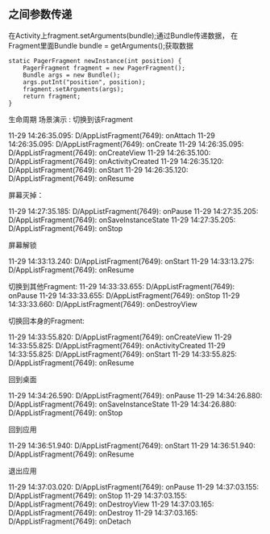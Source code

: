 ## 之间参数传递
在Activity上fragment.setArguments(bundle);通过Bundle传递数据，
在Fragment里面Bundle bundle = getArguments();获取数据 	
	
	static PagerFragment newInstance(int position) {
		PagerFragment fragment = new PagerFragment();
		Bundle args = new Bundle();
		args.putInt("position", position);
		fragment.setArguments(args);
		return fragment;
	}

生命周期
场景演示 : 切换到该Fragment

11-29 14:26:35.095: D/AppListFragment(7649): onAttach
11-29 14:26:35.095: D/AppListFragment(7649): onCreate
11-29 14:26:35.095: D/AppListFragment(7649): onCreateView
11-29 14:26:35.100: D/AppListFragment(7649): onActivityCreated
11-29 14:26:35.120: D/AppListFragment(7649): onStart
11-29 14:26:35.120: D/AppListFragment(7649): onResume

屏幕灭掉：

11-29 14:27:35.185: D/AppListFragment(7649): onPause
11-29 14:27:35.205: D/AppListFragment(7649): onSaveInstanceState
11-29 14:27:35.205: D/AppListFragment(7649): onStop


屏幕解锁

11-29 14:33:13.240: D/AppListFragment(7649): onStart
11-29 14:33:13.275: D/AppListFragment(7649): onResume


切换到其他Fragment:
11-29 14:33:33.655: D/AppListFragment(7649): onPause
11-29 14:33:33.655: D/AppListFragment(7649): onStop
11-29 14:33:33.660: D/AppListFragment(7649): onDestroyView


切换回本身的Fragment:

11-29 14:33:55.820: D/AppListFragment(7649): onCreateView
11-29 14:33:55.825: D/AppListFragment(7649): onActivityCreated
11-29 14:33:55.825: D/AppListFragment(7649): onStart
11-29 14:33:55.825: D/AppListFragment(7649): onResume

回到桌面

11-29 14:34:26.590: D/AppListFragment(7649): onPause
11-29 14:34:26.880: D/AppListFragment(7649): onSaveInstanceState
11-29 14:34:26.880: D/AppListFragment(7649): onStop

回到应用

11-29 14:36:51.940: D/AppListFragment(7649): onStart
11-29 14:36:51.940: D/AppListFragment(7649): onResume


退出应用

11-29 14:37:03.020: D/AppListFragment(7649): onPause
11-29 14:37:03.155: D/AppListFragment(7649): onStop
11-29 14:37:03.155: D/AppListFragment(7649): onDestroyView
11-29 14:37:03.165: D/AppListFragment(7649): onDestroy
11-29 14:37:03.165: D/AppListFragment(7649): onDetach
